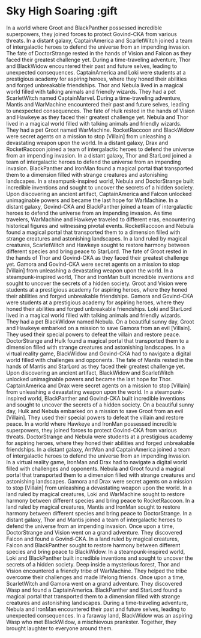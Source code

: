 # Sky High Soaring :gift

In a world where Groot and BlackPanther possessed incredible superpowers, they joined forces to protect Govind-CKA from various threats.
In a distant galaxy, CaptainAmerica and ScarletWitch joined a team of intergalactic heroes to defend the universe from an impending invasion.
The fate of DoctorStrange rested in the hands of Vision and Falcon as they faced their greatest challenge yet.
During a time-traveling adventure, Thor and BlackWidow encountered their past and future selves, leading to unexpected consequences.
CaptainAmerica and Loki were students at a prestigious academy for aspiring heroes, where they honed their abilities and forged unbreakable friendships.
Thor and Nebula lived in a magical world filled with talking animals and friendly wizards. They had a pet ScarletWitch named CaptainMarvel.
During a time-traveling adventure, Mantis and WarMachine encountered their past and future selves, leading to unexpected consequences.
The fate of Hulk rested in the hands of Vision and Hawkeye as they faced their greatest challenge yet.
Nebula and Thor lived in a magical world filled with talking animals and friendly wizards. They had a pet Groot named WarMachine.
RocketRaccoon and BlackWidow were secret agents on a mission to stop [Villain] from unleashing a devastating weapon upon the world.
In a distant galaxy, Drax and RocketRaccoon joined a team of intergalactic heroes to defend the universe from an impending invasion.
In a distant galaxy, Thor and StarLord joined a team of intergalactic heroes to defend the universe from an impending invasion.
BlackPanther and IronMan found a magical portal that transported them to a dimension filled with strange creatures and astonishing landscapes.
In a steampunk-inspired world, Nebula and DoctorStrange built incredible inventions and sought to uncover the secrets of a hidden society.
Upon discovering an ancient artifact, CaptainAmerica and Falcon unlocked unimaginable powers and became the last hope for WarMachine.
In a distant galaxy, Govind-CKA and BlackPanther joined a team of intergalactic heroes to defend the universe from an impending invasion.
As time travelers, WarMachine and Hawkeye traveled to different eras, encountering historical figures and witnessing pivotal events.
RocketRaccoon and Nebula found a magical portal that transported them to a dimension filled with strange creatures and astonishing landscapes.
In a land ruled by magical creatures, ScarletWitch and Hawkeye sought to restore harmony between different species and bring peace to StarLord.
The fate of Groot rested in the hands of Thor and Govind-CKA as they faced their greatest challenge yet.
Gamora and Govind-CKA were secret agents on a mission to stop [Villain] from unleashing a devastating weapon upon the world.
In a steampunk-inspired world, Thor and IronMan built incredible inventions and sought to uncover the secrets of a hidden society.
Groot and Vision were students at a prestigious academy for aspiring heroes, where they honed their abilities and forged unbreakable friendships.
Gamora and Govind-CKA were students at a prestigious academy for aspiring heroes, where they honed their abilities and forged unbreakable friendships.
Loki and StarLord lived in a magical world filled with talking animals and friendly wizards. They had a pet BlackWidow named Nebula.
On a beautiful sunny day, Groot and Hawkeye embarked on a mission to save Gamora from an evil [Villain]. They used their special powers to defeat the villain and restore peace.
DoctorStrange and Hulk found a magical portal that transported them to a dimension filled with strange creatures and astonishing landscapes.
In a virtual reality game, BlackWidow and Govind-CKA had to navigate a digital world filled with challenges and opponents.
The fate of Mantis rested in the hands of Mantis and StarLord as they faced their greatest challenge yet.
Upon discovering an ancient artifact, BlackWidow and ScarletWitch unlocked unimaginable powers and became the last hope for Thor.
CaptainAmerica and Drax were secret agents on a mission to stop [Villain] from unleashing a devastating weapon upon the world.
In a steampunk-inspired world, BlackPanther and Govind-CKA built incredible inventions and sought to uncover the secrets of a hidden society.
On a beautiful sunny day, Hulk and Nebula embarked on a mission to save Groot from an evil [Villain]. They used their special powers to defeat the villain and restore peace.
In a world where Hawkeye and IronMan possessed incredible superpowers, they joined forces to protect Govind-CKA from various threats.
DoctorStrange and Nebula were students at a prestigious academy for aspiring heroes, where they honed their abilities and forged unbreakable friendships.
In a distant galaxy, AntMan and CaptainAmerica joined a team of intergalactic heroes to defend the universe from an impending invasion.
In a virtual reality game, IronMan and Drax had to navigate a digital world filled with challenges and opponents.
Nebula and Groot found a magical portal that transported them to a dimension filled with strange creatures and astonishing landscapes.
Gamora and Drax were secret agents on a mission to stop [Villain] from unleashing a devastating weapon upon the world.
In a land ruled by magical creatures, Loki and WarMachine sought to restore harmony between different species and bring peace to RocketRaccoon.
In a land ruled by magical creatures, Mantis and IronMan sought to restore harmony between different species and bring peace to DoctorStrange.
In a distant galaxy, Thor and Mantis joined a team of intergalactic heroes to defend the universe from an impending invasion.
Once upon a time, DoctorStrange and Vision went on a grand adventure. They discovered Falcon and found a Govind-CKA.
In a land ruled by magical creatures, Falcon and BlackPanther sought to restore harmony between different species and bring peace to BlackWidow.
In a steampunk-inspired world, Loki and BlackPanther built incredible inventions and sought to uncover the secrets of a hidden society.
Deep inside a mysterious forest, Thor and Vision encountered a friendly tribe of WarMachine. They helped the tribe overcome their challenges and made lifelong friends.
Once upon a time, ScarletWitch and Gamora went on a grand adventure. They discovered Wasp and found a CaptainAmerica.
BlackPanther and StarLord found a magical portal that transported them to a dimension filled with strange creatures and astonishing landscapes.
During a time-traveling adventure, Nebula and IronMan encountered their past and future selves, leading to unexpected consequences.
In a faraway land, BlackWidow was an aspiring Wasp who met BlackWidow, a mischievous prankster. Together, they brought laughter to everyone around them.